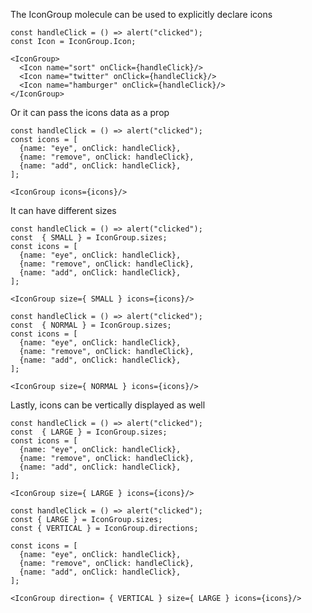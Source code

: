 The IconGroup molecule can be used to explicitly declare icons

```react
const handleClick = () => alert("clicked");
const Icon = IconGroup.Icon;

<IconGroup>
  <Icon name="sort" onClick={handleClick}/>
  <Icon name="twitter" onClick={handleClick}/>
  <Icon name="hamburger" onClick={handleClick}/>
</IconGroup>
```

Or it can pass the icons data as a prop

```react
const handleClick = () => alert("clicked");
const icons = [
  {name: "eye", onClick: handleClick},
  {name: "remove", onClick: handleClick},
  {name: "add", onClick: handleClick},
];

<IconGroup icons={icons}/>
```

It can have different sizes

```react|span-3
const handleClick = () => alert("clicked");
const  { SMALL } = IconGroup.sizes;
const icons = [
  {name: "eye", onClick: handleClick},
  {name: "remove", onClick: handleClick},
  {name: "add", onClick: handleClick},
];

<IconGroup size={ SMALL } icons={icons}/>
```

```react|span-3
const handleClick = () => alert("clicked");
const  { NORMAL } = IconGroup.sizes;
const icons = [
  {name: "eye", onClick: handleClick},
  {name: "remove", onClick: handleClick},
  {name: "add", onClick: handleClick},
];

<IconGroup size={ NORMAL } icons={icons}/>
```

Lastly, icons can be vertically displayed as well

```react|span-6
const handleClick = () => alert("clicked");
const  { LARGE } = IconGroup.sizes;
const icons = [
  {name: "eye", onClick: handleClick},
  {name: "remove", onClick: handleClick},
  {name: "add", onClick: handleClick},
];

<IconGroup size={ LARGE } icons={icons}/>
```

```react|span-6
const handleClick = () => alert("clicked");
const { LARGE } = IconGroup.sizes;
const { VERTICAL } = IconGroup.directions;

const icons = [
  {name: "eye", onClick: handleClick},
  {name: "remove", onClick: handleClick},
  {name: "add", onClick: handleClick},
];

<IconGroup direction= { VERTICAL } size={ LARGE } icons={icons}/>
```

